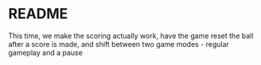 # README

This time, we make the scoring actually work, have the game reset the ball after a score is made, and shift between two game modes - regular gameplay and a pause
